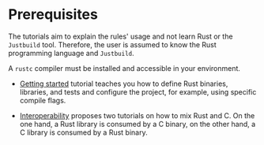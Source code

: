 # Prerequisites

The tutorials aim to explain the rules' usage and not learn Rust or
the `Justbuild` tool. Therefore, the user is assumed to know the Rust
programming language and `Justbuild`.

A `rustc` compiler must be installed and accessible in your
environment.

- [Getting started](./getting-started/README.md) tutorial teaches you
  how to define Rust binaries, libraries, and tests and configure the
  project, for example, using specific compile flags.

- [Interoperability](./interoperability/README.md) proposes two
  tutorials on how to mix Rust and C. On the one hand, a Rust library
  is consumed by a C binary, on the other hand, a C library is
  consumed by a Rust binary.
